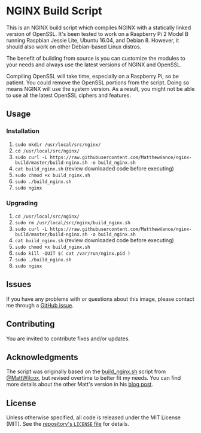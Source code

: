 # NGINX Build Script

This is an NGINX build script which compiles NGINX with a statically linked version of OpenSSL. It's been tested to work on a Raspberry Pi 2 Model B running Raspbian Jessie Lite, Ubuntu 16.04, and Debian 8. However, it should also work on other Debian-based Linux distros. 

The benefit of building from source is you can customize the modules to your needs and always use the latest versions of NGINX and OpenSSL. 

Compiling OpenSSL will take time, especially on a Raspberry Pi, so be patient. You could remove the OpenSSL portions from the script. Doing so means NGINX will use the system version. As a result, you might not be able to use all the latest OpenSSL ciphers and features.

## Usage

### Installation

1. `sudo mkdir /usr/local/src/nginx/`
2. `cd /usr/local/src/nginx/`
3. `sudo curl -L https://raw.githubusercontent.com/MatthewVance/nginx-build/master/build-nginx.sh -o build_nginx.sh`
4. `cat build_nginx.sh` (review downloaded code before executing)
5. `sudo chmod +x build_nginx.sh`
6. `sudo ./build_nginx.sh`
7. `sudo nginx`

### Upgrading

1. `cd /usr/local/src/nginx/`
2. `sudo rm /usr/local/src/nginx/build_nginx.sh`
3. `sudo curl -L https://raw.githubusercontent.com/MatthewVance/nginx-build/master/build-nginx.sh -o build_nginx.sh`
4. `cat build_nginx.sh` (review downloaded code before executing)
5. `sudo chmod +x build_nginx.sh`
6. `sudo kill -QUIT $( cat /var/run/nginx.pid )`
7. `sudo ./build_nginx.sh`
8. `sudo nginx`

## Issues

If you have any problems with or questions about this image, please contact me
through a [GitHub issue](https://github.com/MatthewVance/nginx-build/issues).

## Contributing

You are invited to contribute fixes and/or updates.

## Acknowledgments

The script was originally based on the [build_nginx.sh](https://gist.github.com/MattWilcox/402e2e8aa2e1c132ee24) script from [@MattWilcox](https://github.com/MattWilcox), but revised overtime to better fit my needs. You can find more details about the other Matt's version in his [blog post](https://mattwilcox.net/web-development/setting-up-a-secure-website-with-https-and-spdy-support-under-nginx-on-a-raspberry-pi).

## License

Unless otherwise specified, all code is released under the MIT License (MIT). See the [repository's `LICENSE` file](https://github.com/MatthewVance/testssl-docker/blob/master/LICENSE) for details.

